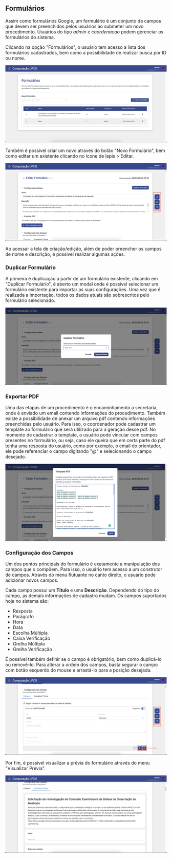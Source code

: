 ## Formulários

Assim como formulários Google, um formulário é um conjunto de campos que devem ser preenchidos pelos usuários ao submeter um novo procedimento. Usuários do tipo _admin_ e _coordenacao_ podem gerenciar os formulários do sistema.

Clicando na opção "Formulários", o usuário tem acesso a lista dos formulários cadastrados, bem como a possibilidade de realizar busca por ID ou nome.

![listagem formulários image](/screenshots/listagem-formularios.png)

Também é possível criar um novo através do botão "Novo Formulário", bem como editar um existente clicando no ícone de lapis > Editar.

![editar formulário image](/screenshots/editar-formulario.png)

Ao acessar a tela de criação/edição, além de poder preencher os campos de nome e descrição, é possivel realizar algumas ações.

### Duplicar Formulário

A primeira é duplicação a partir de um formulário existente, clicando em "Duplicar Formulário", é aberto um modal onde é possível selecionar um formulário existente para importar as suas configurações. Uma vez que é realizada a importação, todos os dados atuais são sobrescritos pelo formulário selecionado.

![duplicar formulário image](/screenshots/duplicar-formulario.png)

### Exportar PDF

Uma das etapas de um procedimento é o encaminhamento a secretaria, onde é enviado um email contendo informações do procedimento. Também existe a possibilidade de anexar um arquivo pdf contendo informações preenchidas pelo usuário. Para isso, o coordenador pode cadastrar um template ao formulário que será utilizado para a geração desse pdf. No momento de cadastrar o template, o usuário pode vincular com campos presentes no formulário, ou seja, caso ele queira que em certa parte do pdf tenha uma resposta do usuário, como por exemplo, o email do orientador, ele pode referenciar o campo digitando "@" e selecionando o campo desejado.

![template pdf formulário image](/screenshots/template-pdf.png)

### Configuração dos Campos

Um dos pontos principais do formulário é exatamente a manipulação dos campos que o compõem. Para isso, o usuário tem acesso a um construtor de campos. Através do menu flutuante no canto direito, o usuário pode adicionar novos campos.

Cada campo possui um **Título** e uma **Descrição**. Dependendo do tipo do campo, as demais informações de cadastro mudam. Os campos suportados hoje no sistema são:

- Resposta
- Parágrafo
- Hora
- Data
- Escolha Múltipla
- Caixa Verificação
- Grelha Múltipla
- Grelha Verificação

É possível também definir se o campo é obrigatório, bem como duplicá-lo ou removê-lo. Para alterar a ordem dos campos, basta segurar o campo com botão esquerdo do mouse e arrastá-lo para a posição desejada.

![campos formulário image](/screenshots/campos-formulario.png)

Por fim, é possível visualizar a prévia do formulário através do menu "Visualizar Prévia".

![prévia formulário image](/screenshots/previa-formulario.png)

